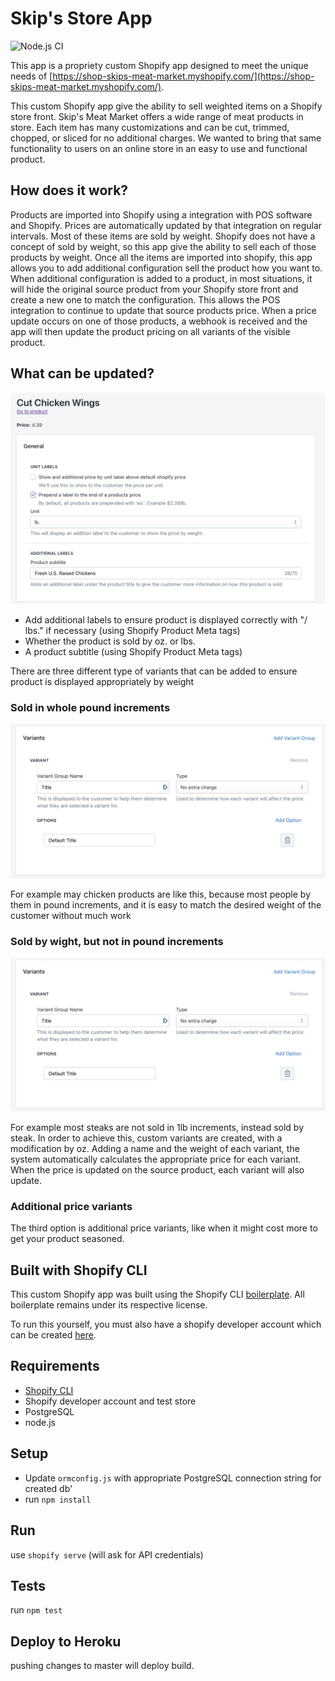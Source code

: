 # Skip's Store App

![Node.js CI](https://github.com/Zach-DiPasquale/skipsshopapp/workflows/Node.js%20CI/badge.svg)

This app is a propriety custom Shopify app designed to meet the unique needs of [https://shop-skips-meat-market.myshopify.com/](https://shop-skips-meat-market.myshopify.com/).

This custom Shopify app give the ability to sell weighted items on a Shopify store front. Skip's Meat Market offers a
wide range of meat products in store. Each item has many customizations and can be cut, trimmed, chopped, or sliced
for no additional charges. We wanted to bring that same functionality to users on an online store in an easy to use
and functional product.

## How does it work?

Products are imported into Shopify using a integration with POS software and Shopify. Prices are automatically updated
by that integration on regular intervals. Most of these items are sold by weight. Shopify does not have a concept of
sold by weight, so this app give the ability to sell each of those products by weight. Once all the items are imported
into shopify, this app allows you to add additional configuration sell the product how you want to. When additional
configuration is added to a product, in most situations, it will hide the original source product from your Shopify
store front and create a new one to match the configuration. This allows the POS integration to continue to update that
source products price. When a price update occurs on one of those products, a webhook is received and the app will then
update the product pricing on all variants of the visible product.

## What can be updated?

![Image 1](/img/ProductImage1.png)

- Add additional labels to ensure product is displayed correctly with "/ lbs." if necessary (using Shopify Product Meta tags)
- Whether the product is sold by oz. or lbs.
- A product subtitle (using Shopify Product Meta tags)

There are three different type of variants that can be added to ensure product is displayed appropriately by weight

### Sold in whole pound increments

![Image 2](/img/ProductImage2.png)

For example may chicken products are like this, because most people by them in pound increments, and it is easy to match
the desired weight of the customer without much work

### Sold by wight, but not in pound increments

![Image 3](/img/ProductImage2.png)

For example most steaks are not sold in 1lb increments, instead sold by steak. In order to achieve this, custom variants
are created, with a modification by oz. Adding a name and the weight of each variant, the system automatically calculates
the appropriate price for each variant. When the price is updated on the source product, each variant will also update.

### Additional price variants

The third option is additional price variants, like when it might cost more to get your product seasoned.

## Built with Shopify CLI

This custom Shopify app was built using the Shopify CLI [boilerplate](https://github.com/Shopify/shopify-app-node). All boilerplate remains under its respective license.

To run this yourself, you must also have a shopify developer account which can be created [here](https://shopify.dev/).

## Requirements

- [Shopify CLI](https://shopify.dev/apps/tools/cli)
- Shopify developer account and test store
- PostgreSQL
- node.js

## Setup

- Update `ormconfig.js` with appropriate PostgreSQL connection string for created db'
- run `npm install`

## Run

use `shopify serve` (will ask for API credentials)

## Tests

run `npm test`

## Deploy to Heroku

pushing changes to master will deploy build.
